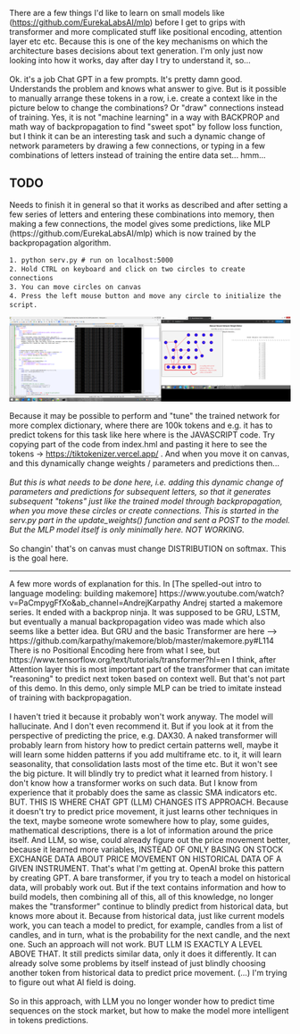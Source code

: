 There are a few things I'd like to learn on small models like (https://github.com/EurekaLabsAI/mlp) before I get to grips with transformer and more complicated stuff like 
positional encoding, attention layer etc etc. Because this is one of the key mechanisms on which the architecture bases decisions 
about text generation. I'm only just now looking into how it works, day after day I try to understand it, so... 
<br /><br />
Ok. it's a job Chat GPT in a few prompts. It's pretty damn good. Understands the problem and knows what answer to give. But is it possible 
to manually arrange these tokens in a row, i.e. create a context like in the picture below to change the combinations? Or "draw" 
connections instead of training. Yes, it is not "machine learning" in a way with BACKPROP and math way of backpropagation to find "sweet spot" by follow loss function, but I think it can be an interesting task and such a dynamic 
change of network parameters by drawing a few connections, or typing in a few combinations of letters instead of training the entire 
data set... hmm...
<h2>TODO</h2>
Needs to finish it in general so that it works as described and after setting a few series of letters and entering these combinations into memory, then making a few connections, 
the model gives some predictions, like MLP (https://github.com/EurekaLabsAI/mlp) which is now trained by the backpropagation algorithm.

```
1. python serv.py # run on localhost:5000
2. Hold CTRL on keyboard and click on two circles to create connections
3. You can move circles on canvas
4. Press the left mouse button and move any circle to initialize the script.
```

![dump](https://github.com/KarolDuracz/scratchpad/blob/main/MachineLearning/ML%20with%20EurekaLabs/25-03-2025%20-%20EurekaLabs%20practice/91%20-%2025-03-2025%20-%20cd.png?raw=true)

Because it may be possible to perform and "tune" the trained network for more complex dictionary, where there are 100k tokens and e.g. it has to predict tokens for this task like here where is the JAVASCRIPT code. Try copying part of the code from index.hml and pasting it here to see the tokens -> https://tiktokenizer.vercel.app/ . And when you move it on canvas, and this dynamically change weights / parameters and predictions then... 
<br /><br />
<i>But this is what needs to be done here, i.e. adding this dynamic change of parameters and predictions for subsequent letters, so that it generates subsequent "tokens" just like the trained model through backpropagation, when you move these circles or create connections. This is started in the serv.py part in the update_weights() function and sent a POST to the model. But the MLP model itself is only minimally here. NOT WORKING.
</i>
<br /><br />
So changin' that's on canvas must change DISTRIBUTION on softmax. This is the goal here.
<hr>
A few more words of explanation for this. In [The spelled-out intro to language modeling: building makemore] https://www.youtube.com/watch?v=PaCmpygFfXo&ab_channel=AndrejKarpathy Andrej started a makemore series. It ended with a backprop ninja. It was supposed to be GRU, LSTM, but eventually a manual backpropagation video was made which also seems like a better idea. But GRU and the basic Transformer are here --> https://github.com/karpathy/makemore/blob/master/makemore.py#L114
There is no Positional Encoding here from what I see, but https://www.tensorflow.org/text/tutorials/transformer?hl=en I think, after Attention layer this is most important part of the transformer that can imitate "reasoning" to predict next token based on context well. But that's not part of this demo. In this demo, only simple MLP can be tried to imitate instead of training with backpropagation.
<br /><br />
I haven't tried it because it probably won't work anyway. The model will hallucinate. And I don't even recommend it. But if you look at it from the perspective of predicting the price, e.g. DAX30. A naked transformer will probably learn from history how to predict certain patterns well, maybe it will learn some hidden patterns if you add multiframe etc. to it, it will learn seasonality, that consolidation lasts most of the time etc. But it won't see the big picture. It will blindly try to predict what it learned from history. I don't know how a transformer works on such data. But I know from experience that it probably does the same as classic SMA indicators etc. BUT. THIS IS WHERE CHAT GPT (LLM) CHANGES ITS APPROACH.  Because it doesn't try to predict price movement, it just learns other techniques in the text, maybe someone wrote somewhere how to play, some guides, mathematical descriptions, there is a lot of information around the price itself. And LLM, so wise, could already figure out the price movement better, because it learned more variables, INSTEAD OF ONLY BASING ON STOCK EXCHANGE DATA ABOUT PRICE MOVEMENT ON HISTORICAL DATA OF A GIVEN INSTRUMENT. That's what I'm getting at. OpenAI broke this pattern by creating GPT. A bare transformer, if you try to teach a model on historical data, will probably work out. But if the text contains information and how to build models, then combining all of this, all of this knowledge, no longer makes the "transformer" continue to blindly predict from historical data, but knows more about it. Because from historical data, just like current models work, you can teach a model to predict, for example, candles from a list of candles, and in turn, what is the probability for the next candle, and the next one. Such an approach will not work. BUT LLM IS EXACTLY A LEVEL ABOVE THAT. It still predicts similar data, only it does it differently. It can already solve some problems by itself instead of just blindly choosing another token from historical data to predict price movement. (...) I'm trying to figure out what AI field is doing.
<br /><br />
So in this approach, with LLM you no longer wonder how to predict time sequences on the stock market, but how to make the model more intelligent in tokens predictions.
